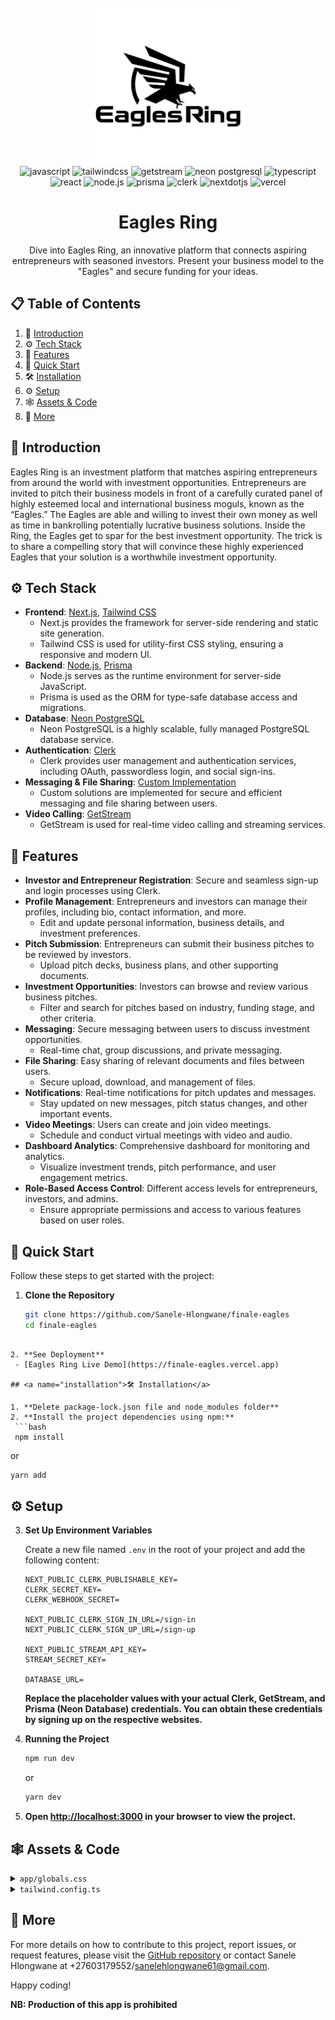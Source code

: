 
<div align="center">
  <br />
  <a href="https://www.youtube.com/@TechInvaders-bv5kv" target="_blank">
    <img src="./public/EaglesRingLogo.png" alt="Project Banner" style="height: 250px;">
  </a>
  <br />

  <div>
    <img src="https://img.shields.io/badge/-JavaScript-black?style=for-the-badge&logoColor=white&logo=javascript&color=F7DF1E" alt="javascript" />
    <img src="https://img.shields.io/badge/-Tailwind_CSS-black?style=for-the-badge&logoColor=white&logo=tailwindcss&color=06B6D4" alt="tailwindcss" />
    <img src="https://img.shields.io/badge/-GetStream-black?style=for-the-badge&logoColor=white&logo=getstream&color=1E88E5" alt="getstream" />
    <img src="https://img.shields.io/badge/-Neon_PostgreSQL-black?style=for-the-badge&logoColor=white&logo=postgresql&color=4169E1" alt="neon postgresql" />
    <img src="https://img.shields.io/badge/-TypeScript-black?style=for-the-badge&logoColor=white&logo=typescript&color=3178C6" alt="typescript" />
    <img src="https://img.shields.io/badge/-React-black?style=for-the-badge&logoColor=white&logo=react&color=61DAFB" alt="react" />
    <img src="https://img.shields.io/badge/-Node.js-black?style=for-the-badge&logoColor=white&logo=node.js&color=339933" alt="node.js" />
    <img src="https://img.shields.io/badge/-Prisma-black?style=for-the-badge&logoColor=white&logo=prisma&color=2D3748" alt="prisma" />
    <img src="https://img.shields.io/badge/-Clerk-black?style=for-the-badge&logoColor=white&logo=clerk&color=3C3C3D" alt="clerk" />
    <img src="https://img.shields.io/badge/-Next_JS-black?style=for-the-badge&logoColor=white&logo=nextdotjs&color=000000" alt="nextdotjs" />
    <img src="https://img.shields.io/badge/-Vercel-black?style=for-the-badge&logoColor=white&logo=vercel&color=000000" alt="vercel" />
  </div>

  <h1 align="center">Eagles Ring</h1>

  <div align="center">
    Dive into Eagles Ring, an innovative platform that connects aspiring entrepreneurs with seasoned investors. Present your business model to the "Eagles" and secure funding for your ideas.
  </div>
</div>

## 📋 <a name="table">Table of Contents</a>

1. 🤖 [Introduction](#introduction)
2. ⚙️ [Tech Stack](#tech-stack)
3. 🔋 [Features](#features)
4. 🤸 [Quick Start](#quick-start)
5. 🛠️ [Installation](#installation)
6. ⚙️ [Setup](#setup)
7. 🕸️ [Assets & Code](#assets-and-code)
8. 🚀 [More](#more)

## <a name="introduction">🤖 Introduction</a>

Eagles Ring is an investment platform that matches aspiring entrepreneurs from around the world with investment opportunities. Entrepreneurs are invited to pitch their business models in front of a carefully curated panel of highly esteemed local and international business moguls, known as the “Eagles.” The Eagles are able and willing to invest their own money as well as time in bankrolling potentially lucrative business solutions. Inside the Ring, the Eagles get to spar for the best investment opportunity. The trick is to share a compelling story that will convince these highly experienced Eagles that your solution is a worthwhile investment opportunity.

## <a name="tech-stack">⚙️ Tech Stack</a>

- **Frontend**: [Next.js](https://nextjs.org/), [Tailwind CSS](https://tailwindcss.com/)
  - Next.js provides the framework for server-side rendering and static site generation.
  - Tailwind CSS is used for utility-first CSS styling, ensuring a responsive and modern UI.
- **Backend**: [Node.js](https://nodejs.org/), [Prisma](https://www.prisma.io/)
  - Node.js serves as the runtime environment for server-side JavaScript.
  - Prisma is used as the ORM for type-safe database access and migrations.
- **Database**: [Neon PostgreSQL](https://neon.tech/)
  - Neon PostgreSQL is a highly scalable, fully managed PostgreSQL database service.
- **Authentication**: [Clerk](https://clerk.dev/)
  - Clerk provides user management and authentication services, including OAuth, passwordless login, and social sign-ins.
- **Messaging & File Sharing**: [Custom Implementation](#custom-implementation)
  - Custom solutions are implemented for secure and efficient messaging and file sharing between users.
- **Video Calling**: [GetStream](https://getstream.io/)
  - GetStream is used for real-time video calling and streaming services.

## <a name="features">🔋 Features</a>

- **Investor and Entrepreneur Registration**: Secure and seamless sign-up and login processes using Clerk.
- **Profile Management**: Entrepreneurs and investors can manage their profiles, including bio, contact information, and more.
  - Edit and update personal information, business details, and investment preferences.
- **Pitch Submission**: Entrepreneurs can submit their business pitches to be reviewed by investors.
  - Upload pitch decks, business plans, and other supporting documents.
- **Investment Opportunities**: Investors can browse and review various business pitches.
  - Filter and search for pitches based on industry, funding stage, and other criteria.
- **Messaging**: Secure messaging between users to discuss investment opportunities.
  - Real-time chat, group discussions, and private messaging.
- **File Sharing**: Easy sharing of relevant documents and files between users.
  - Secure upload, download, and management of files.
- **Notifications**: Real-time notifications for pitch updates and messages.
  - Stay updated on new messages, pitch status changes, and other important events.
- **Video Meetings**: Users can create and join video meetings.
  - Schedule and conduct virtual meetings with video and audio.
- **Dashboard Analytics**: Comprehensive dashboard for monitoring and analytics.
  - Visualize investment trends, pitch performance, and user engagement metrics.
- **Role-Based Access Control**: Different access levels for entrepreneurs, investors, and admins.
  - Ensure appropriate permissions and access to various features based on user roles.

## <a name="quick-start">🤸 Quick Start</a>

Follow these steps to get started with the project:

1. **Clone the Repository**
   ```bash
   git clone https://github.com/Sanele-Hlongwane/finale-eagles
   cd finale-eagles
  ```

2. **See Deployment**
   - [Eagles Ring Live Demo](https://finale-eagles.vercel.app)

## <a name="installation">🛠️ Installation</a>

1. **Delete package-lock.json file and node_modules folder**
2. **Install the project dependencies using npm:**
   ```bash
   npm install
   ```
   or
   ```bash
   yarn add
   ```

## <a name="setup">⚙️ Setup</a>

3. **Set Up Environment Variables**

   Create a new file named `.env` in the root of your project and add the following content:
   ```
   NEXT_PUBLIC_CLERK_PUBLISHABLE_KEY=
   CLERK_SECRET_KEY=
   CLERK_WEBHOOK_SECRET=

   NEXT_PUBLIC_CLERK_SIGN_IN_URL=/sign-in
   NEXT_PUBLIC_CLERK_SIGN_UP_URL=/sign-up

   NEXT_PUBLIC_STREAM_API_KEY=
   STREAM_SECRET_KEY=

   DATABASE_URL=
   ```
   **Replace the placeholder values with your actual Clerk, GetStream, and Prisma (Neon Database) credentials. You can obtain these credentials by signing up on the respective websites.**

4. **Running the Project**
   ```bash
   npm run dev
   ```
   or
   ```bash
   yarn dev
   ```
5. **Open [http://localhost:3000](http://localhost:3000) in your browser to view the project.**

## <a name="assets-and-code">🕸️ Assets & Code</a>

<details>
  <summary><code>app/globals.css</code></summary>

  ```css
  @tailwind base;
  @tailwind components;
  @tailwind utilities;

  * {
    margin: 0;
    padding: 0;
    box-sizing: border-box;
  }
  ```
</details>

<details>
  <summary><code>tailwind.config.ts</code></summary>

  ```ts
  import type { Config } from 'tailwindcss';

  const config: Config = {
    darkMode: ['class'],
    content: [
      './pages/**/*.{js,ts,jsx,tsx}',
      './components/**/*.{js

,ts,jsx,tsx}',
    ],
    theme: {
      extend: {},
    },
    plugins: [],
  };

  export default config;
  ```
</details>

## <a name="more">🚀 More</a>

For more details on how to contribute to this project, report issues, or request features, please visit the [GitHub repository](https://github.com/Sanele-Hlongwane/eaglesring) or contact Sanele Hlongwane at +27603179552/sanelehlongwane61@gmail.com.

Happy coding!

**NB: Production of this app is prohibited**
